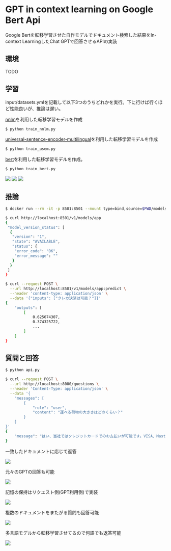 # GPT in context learning on Google Bert Api

Google Bertを転移学習させた自作モデルでドキュメント検索した結果をIn-context LearningしたChat GPTで回答させるAPIの実装

## 環境

TODO

## 学習

input/datasets.ymlを記載して以下3つのうちどれかを実行。下に行けば行くほど性能良いが、推論は遅い。

[nnlm](https://tfhub.dev/google/nnlm-ja-dim128-with-normalization/2)を利用した転移学習モデルを作成

```sh
$ python train_nnlm.py
```

[universal-sentence-encoder-multilingual](https://tfhub.dev/google/universal-sentence-encoder-multilingual/3)を利用した転移学習モデルを作成

```sh
$ python train_usem.py
```

[bert](https://tfhub.dev/tensorflow/bert_multi_cased_preprocess/3)を利用した転移学習モデルを作成。

```sh
$ python train_bert.py
```

![](./assets/tborad1.png)
![](./assets/tborad2.png)
![](./assets/tborad3.png)

## 推論

```sh
$ docker run --rm -it -p 8501:8501 --mount type=bind,source=$PWD/models/app/,target=/models/app -e MODEL_NAME=app -t emacski/tensorflow-serving:2.2.0-linux_arm

$ curl http://localhost:8501/v1/models/app
{
 "model_version_status": [
  {
   "version": "1",
   "state": "AVAILABLE",
   "status": {
    "error_code": "OK",
    "error_message": ""
   }
  }
 ]
}

$ curl --request POST \
  --url http://localhost:8501/v1/models/app:predict \
  --header 'content-type: application/json' \
  --data '{"inputs": ["クレカ決済は可能？"]}'
{
    "outputs": [
        [
            0.625674307,
            0.374325722,
            ...
        ]
    ]
}
```

## 質問と回答

```sh
$ python api.py
```

```sh
$ curl --request POST \
  --url http://localhost:8000/questions \
  --header 'Content-Type: application/json' \
  --data '{
	"messages": [
		{
			"role": "user",
			"content": "運べる荷物の大きさはどのくらい？"
		}
	]
}'
{
    "message": "はい、当社ではクレジットカードでのお支払いが可能です。VISA、Mastercard、JCB、AmericanExpress、Dinersのいずれかのクレジットカードをご利用いただけます。ただし、一括払いのみを受け付けておりますので、ご了承ください。現地でのお支払いは対応しておりませんので、あらかじめご了承ください。"
}
```

一致したドキュメントに応じて返答

![](./assets/question1.png)

元々のGPTの回答も可能

![](./assets/question2.png)

記憶の保持はリクエスト側(GPT利用側)で実装

![](./assets/question3.png)

複数のドキュメントをまたがる質問も回答可能

![](./assets/question4.png)

多言語モデルから転移学習させてるので何語でも返答可能

![](./assets/question5.png)
